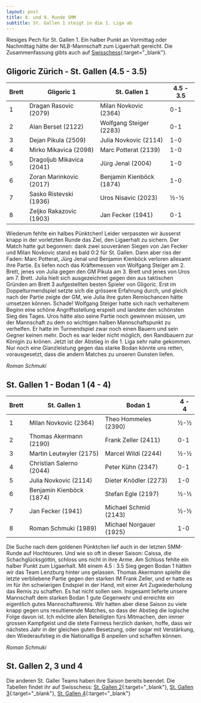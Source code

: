 ```yaml
---
layout: post
title: 8. und 9. Runde SMM
subtitle: St. Gallen 1 steigt in die 1. Liga ab
---
```


Riesiges Pech für St. Gallen 1. Ein halber Punkt an Vormittag oder Nachmittag hätte der NLB-Mannschaft zum Ligaerhalt gereicht. Die Zusammenfassung gibts auch auf [Swisschess](https://www.swisschess.ch/news-112/smm-mendrisio-und-trubschachen-steigen-in-die-nationalliga-a-auf-st-gallen-wollishofen-ii-payerne-und-biel-tauchen-in-die-1-liga.html){:target="\_blank"}.

## Gligoric Zürich - St. Gallen (4.5 - 3.5)

| Brett | Gligoric 1                | St. Gallen 1             | 4.5 - 3.5  |
|-------|---------------------------|--------------------------|------------|
| 1     | Dragan Rasovic (2079)     | Milan Novkovic (2364)    | 0-1        |
| 2     | Alan Berset (2122)        | Wolfgang Steiger (2283)  | 0-1        |
| 3     | Dejan Pikula (2509)       | Julia Novkovic (2114)    | 1-0        |
| 4     | Mirko Mikavica (2098)     | Marc Potterat (2139)     | 1-0        |
| 5     | Dragoljub Mikavica (2041) | Jürg Jenal (2004)        | 1-0        |
| 6     | Zoran Marinkovic (2017)   | Benjamin Kienböck (1874) | 1-0        |
| 7     | Sasko Ristevski (1936)    | Uros Nisavic (2023)      | ½-½        |
| 8     | Zeljko Rakazovic (1903)   | Jan Fecker (1941)        | 0-1        |

Wiederum fehlte ein halbes Pünktchen! Leider verpassten wir äusserst knapp in der vorletzten Runde das Ziel, den Ligaerhalt zu sichern. Der Match hatte gut begonnen: dank zwei souveränen Siegen von Jan Fecker und Milan Novkovic stand es bald 0:2 für St. Gallen. Dann aber riss der Faden: Marc Potterat, Jürg Jenal und Benjamin Kienböck verloren allesamt ihre Partie. Es liefen noch das Kräftemessen von Wolfgang Steiger am 2. Brett, jenes von Julia gegen den GM Pikula am 3. Brett und jenes von Uros am 7. Brett. Julia hielt sich ausgezeichnet gegen den aus taktischen Gründen am Brett 3 aufgestellten besten Spieler von Gligoric. Erst im Doppelturmendspiel setzte sich die grössere Erfahrung durch, und gleich nach der Partie zeigte der GM, wie Julia ihre guten Remischancen hätte umsetzen können. Schade! Wolfgang Steiger hatte sich nach verhaltenem Beginn eine schöne Angriffsstellung erspielt und landete den schönsten Sieg des Tages. Uros hätte also seine Partie noch gewinnen müssen, um der Mannschaft zu dem so wichtigen halben Mannschaftspunkt zu verhelfen. Er hatte im Turmendspiel zwar noch einen Bauern und sein Gegner keinen mehr. Doch es war leider nicht möglich, den Randbauern zur Königin zu krönen.
Jetzt ist der Abstieg in die 1. Liga sehr nahe gekommen. Nur noch eine Glanzleistung gegen das starke Bodan könnte uns retten, vorausgesetzt, dass die andern Matches zu unseren Gunsten liefen.

_Roman Schmuki_

## St. Gallen 1 - Bodan 1 (4 - 4)

| Brett | St. Gallen 1             | Bodan 1                 | 4 - 4 |
|-------|--------------------------|-------------------------|-------|
| 1     | Milan Novkovic (2364)    | Theo Hommeles (2390)    | ½-½   |
| 2     | Thomas Akermann (2190)   | Frank Zeller (2411)     | 0-1   |
| 3     | Martin Leutwyler (2175)  | Marcel Wildi (2244)     | ½-½   |
| 4     | Christian Salerno (2044) | Peter Kühn (2347)       | 0-1   |
| 5     | Julia Novkovic (2114)    | Dieter Knödler (2273)   | 1-0   |
| 6     | Benjamin Kienböck (1874) | Stefan Egle (2197)      | ½-½   |
| 7     | Jan Fecker (1941)        | Michael Schmid (2143)   | ½-½   |
| 8     | Roman Schmuki (1989)     | Michael Norgauer (1925) | 1-0   |

Die Suche nach dem goldenen Pünktchen lief auch in der letzten SMM-Runde auf Hochtouren. Und wie so oft in dieser Saison: Caissa, die Schachglücksgöttin, schloss uns nicht in ihre Arme. Am Schluss fehlte ein halber Punkt zum Ligaerhalt. Mit einem 4.5 : 3.5 Sieg gegen Bodan 1 hätten wir das Team Lenzburg hinter uns gelassen.
Thomas Akermann spielte die letzte verbliebene Partie gegen den starken IM Frank Zeller, und er hatte es im für ihn schwierigen Endspiel in der Hand, mit einer Art Zugwiederholung das Remis zu schaffen. Es hat nicht sollen sein.
Insgesamt lieferte unsere Mannschaft dem starken Bodan 1 gute Gegenwehr und erreichte ein eigentlich gutes Mannschaftsremis. Wir hatten aber diese Saison zu viele knapp gegen uns resultierende Matches, so dass der Abstieg die logische Folge davon ist.
Ich möchte allen Beteiligten fürs Mitmachen, den immer grossen Kampfgeist und die stete Fairness herzlich danken, hoffe, dass wir nächstes Jahr in der gleichen guten Besetzung, oder sogar mit Verstärkung, den Wiederaufstieg in die Nationalliga B anpeilen und schaffen können.

_Roman Schmuki_

## St. Gallen 2, 3 und 4

Die anderen St. Galler Teams haben ihre Saison bereits beendet. Die Tabellen findet ihr auf Swisschess: [St. Gallen 2](https://www.swisschess.ch/smm.html?old=L3R1cm5pZXJlL3NtbS5waHA_YWphaHI9MjAyMiZhcm91bmQ9NyZhbGlnYT00){:target="\_blank"}, [St. Gallen 3](https://www.swisschess.ch/smm.html?old=L3R1cm5pZXJlL3NtbS5waHA_YWphaHI9MjAyMiZhcm91bmQ9NyZhbGlnYT02){:target="\_blank"}, [St. Gallen 4](https://www.swisschess.ch/smm.html?old=L3R1cm5pZXJlL3NtbS5waHA_YWphaHI9MjAyMiZhZ3J1cHBlPTYwMiZhbGlnYT02JmFyb3VuZD03){:target="\_blank"}
